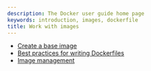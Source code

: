 ```yaml
---
description: The Docker user guide home page
keywords: introduction, images, dockerfile
title: Work with images
---
```

* [Create a base image](baseimages.md)
* [Best practices for writing Dockerfiles](dockerfile_best-practices.md)
* [Image management](image_management.md)
